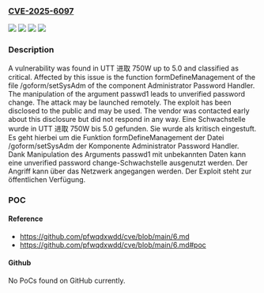 ### [CVE-2025-6097](https://cve.mitre.org/cgi-bin/cvename.cgi?name=CVE-2025-6097)
![](https://img.shields.io/static/v1?label=Product&message=%E8%BF%9B%E5%8F%96%20750W&color=blue)
![](https://img.shields.io/static/v1?label=Version&message=5.0%20&color=brightgreen)
![](https://img.shields.io/static/v1?label=Vulnerability&message=Unverified%20Password%20Change&color=brightgreen)
![](https://img.shields.io/static/v1?label=Vulnerability&message=Weak%20Password%20Recovery&color=brightgreen)

### Description

A vulnerability was found in UTT 进取 750W up to 5.0 and classified as critical. Affected by this issue is the function formDefineManagement of the file /goform/setSysAdm of the component Administrator Password Handler. The manipulation of the argument passwd1 leads to unverified password change. The attack may be launched remotely. The exploit has been disclosed to the public and may be used. The vendor was contacted early about this disclosure but did not respond in any way.
Eine Schwachstelle wurde in UTT 进取 750W bis 5.0 gefunden. Sie wurde als kritisch eingestuft. Es geht hierbei um die Funktion formDefineManagement der Datei /goform/setSysAdm der Komponente Administrator Password Handler. Dank Manipulation des Arguments passwd1 mit unbekannten Daten kann eine unverified password change-Schwachstelle ausgenutzt werden. Der Angriff kann über das Netzwerk angegangen werden. Der Exploit steht zur öffentlichen Verfügung.

### POC

#### Reference
- https://github.com/pfwqdxwdd/cve/blob/main/6.md
- https://github.com/pfwqdxwdd/cve/blob/main/6.md#poc

#### Github
No PoCs found on GitHub currently.

